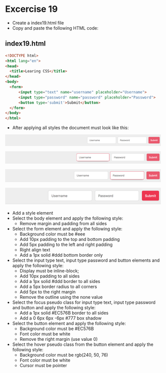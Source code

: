 # Excercise 19

* Create a index19.html file
* Copy and paste the following HTML code:

## index19.html
```html
<!DOCTYPE html>
<html lang="en">
<head>
  <title>Learing CSS</title>
</head>
<body>
  <form>
      <input type="text" name="username" placeholder="Username">
      <input type="password" name="password" placeholder="Password">
      <button type='submit'>Submit</button>
  </form>
</body>
</html>
```

* After applying all styles the document must look like this:

![Ex 19](./results/ex_19.png)

![Ex 19](./results/ex_19b.png)

![Ex 19](./results/ex_19c.png)

![Ex 19](./results/ex_19d.png)

* Add a style element
* Select the body element and apply the following style:
  * Remove margin and padding from all sides
* Select the form element and apply the following style:
  * Background color must be #eee
  * Add 10px padding to the top and bottom padding
  * Add 5px padding to the left and right padding
  * Right align text
  * Add a 1px solid #ddd bottom border only
* Select the input type text, input type password and button elements and apply the following style:    
  * Display must be inline-block;
  * Add 10px padding to all sides
  * Add a 1px solid #ddd border to all sides
  * Add a 5px border radius to all corners
  * Add 5px to the right margin
  * Remove the outline using the none value
* Select the focus pseudo class for input type text, input type password and button and apply the following style:
  * Add a 1px solid #EC576B border to all sides
  * Add a 0 6px 6px -6px #777 box shadow
* Select the button element and apply the following style:
  * Background color must be #EC576B
  * Font color must be white
  * Remove the right margin (use value 0)
* Select the hover pseudo class from the button element and apply the following style:
  * Background color must be rgb(240, 50, 76)
  * Font color must be white
  * Cursor must be pointer